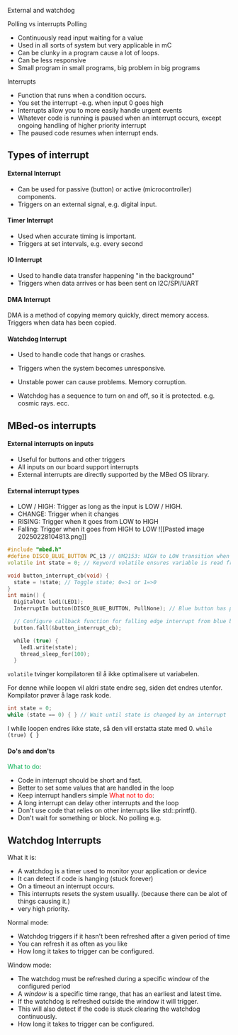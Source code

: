 External and watchdog

Polling vs interrupts
Polling
- Continuously read input waiting for a value
- Used in all sorts of system but very applicable in mC
- Can be clunky in a program cause a lot of loops.
- Can be less responsive
- Small program in small programs, big problem in big programs

Interrupts
- Function that runs when a condition occurs.
- You set the interrupt -e.g. when input 0 goes high
- Interrupts allow you to more easily handle urgent events
- Whatever code is running is paused when an interrupt occurs, except ongoing handling of higher priority interrupt
- The paused code resumes when interrupt ends.

## Types of interrupt
#### External Interrupt
- Can be used for passive (button) or active (microcontroller) components. 
- Triggers on an external signal, e.g. digital input.
#### Timer Interrupt
- Used when accurate timing is important.
- Triggers at set intervals, e.g. every second

#### IO Interrupt
- Used to handle data transfer happening "in the background"
- Triggers when data arrives or has been sent on I2C/SPI/UART

#### DMA Interrupt
DMA is a method of copying memory quickly, direct memory access.
Triggers when data has been copied.

#### Watchdog Interrupt
- Used to handle code that hangs or crashes.
- Triggers when the system becomes unresponsive.

- Unstable power can cause problems. Memory corruption.
- Watchdog has a sequence to turn on and off, so it is protected. e.g. cosmic rays. ecc. 
## MBed-os interrupts
#### External interrupts on inputs
- Useful for buttons and other triggers
- All inputs on our board support interrupts
- External interrupts are directly supported by the MBed OS library.
#### External interrupt types
- LOW / HIGH: Trigger as long as the input is LOW / HIGH.
- CHANGE: Trigger when it changes
- RISING: Trigger when it goes from LOW to HIGH
- Falling: Trigger when it goes from HIGH to LOW
![[Pasted image 20250228104813.png]]
```cpp
#include "mbed.h"
#define DISCO_BLUE_BUTTON PC_13 // UM2153: HIGH to LOW transition when pressed
volatile int state = 0; // Keyword volatile ensures variable is read from memory before evaluated

void button_interrupt_cb(void) {
  state = !state; // Toggle state; 0=>1 or 1=>0
}
int main() {
  DigitalOut led1(LED1);
  InterruptIn button(DISCO_BLUE_BUTTON, PullNone); // Blue button has pullup

  // Configure callback function for falling edge interrupt from blue button
  button.fall(&button_interrupt_cb);

  while (true) {
    led1.write(state);
    thread_sleep_for(100);
  }
```

`volatile` tvinger kompilatoren til å ikke optimalisere ut variabelen.

For denne while loopen vil aldri state endre seg, siden det endres utenfor.
Kompilator prøver å lage rask kode. 

```cpp
int state = 0;
while (state == 0) { } // Wait until state is changed by an interrupt
```
I while loopen endres ikke state, så den vill erstatta state med 0.
`while (true) { }`

#### Do's and don'ts
<span style="color:rgb(0, 176, 80)">What to do</span>:
- Code in interrupt should be short and fast.
- Better to set some values that are handled in the loop
- Keep interrupt handlers simple
<span style="color:rgb(255, 0, 0)">What <span style="color:rgb(255, 0, 0)">not</span> to do</span>:
- A long interrupt can delay other interrupts and the loop
- Don't use code that relies on other interrupts like std::printf().
- Don't wait for something or block. No polling e.g.

## Watchdog Interrupts
What it is:
- A watchdog is a timer used to monitor your application or device
- It can detect if code is hanging (stuck forever)
- On a timeout an interrupt occurs.
- This interrupts resets the system usuallly. (because there can be alot of things causing it.)
- very high priority. 

Normal mode:
- Watchdog triggers if it hasn't been refreshed after a given period of time
- You can refresh it as often as you like
- How long it takes to trigger can be configured.

Window mode:
- The watchdog must be refreshed during a specific window of the configured period
- A *window* is a specific time range, that has an earliest and latest time.
- If the watchdog is refreshed outside the window it will trigger.
- This will also detect if the code is stuck clearing the watchdog continuously.
- How long it takes to trigger can be configured.
